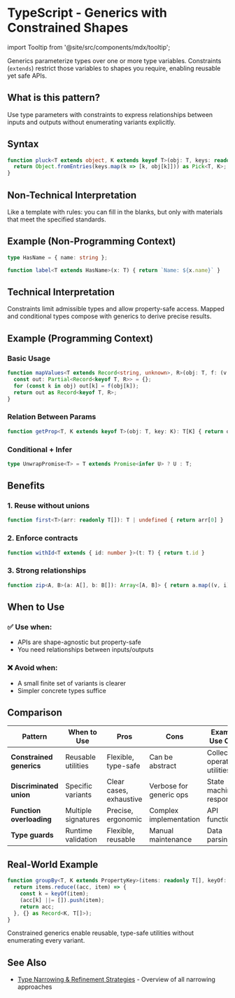 # TypeScript - Generics with Constrained Shapes

import Tooltip from '@site/src/components/mdx/tooltip';

Generics parameterize types over one or more type variables. Constraints (`extends`) restrict those variables to shapes you require, enabling reusable yet safe APIs.

## What is this pattern?

Use type parameters with constraints to express relationships between inputs and outputs without enumerating variants explicitly.

## Syntax

```typescript
function pluck<T extends object, K extends keyof T>(obj: T, keys: readonly K[]): Pick<T, K> {
  return Object.fromEntries(keys.map(k => [k, obj[k]])) as Pick<T, K>;
}
```

## Non-Technical Interpretation

Like a template with rules: you can fill in the blanks, but only with materials that meet the specified standards.

## Example (Non-Programming Context)

```typescript
type HasName = { name: string };

function label<T extends HasName>(x: T) { return `Name: ${x.name}` }
```

## Technical Interpretation

Constraints limit admissible types and allow property-safe access. Mapped and conditional types compose with generics to derive precise results.

## Example (Programming Context)

### Basic Usage

```typescript
function mapValues<T extends Record<string, unknown>, R>(obj: T, f: (v: T[keyof T]) => R): Record<keyof T, R> {
  const out: Partial<Record<keyof T, R>> = {};
  for (const k in obj) out[k] = f(obj[k]);
  return out as Record<keyof T, R>;
}
```

### Relation Between Params

```typescript
function getProp<T, K extends keyof T>(obj: T, key: K): T[K] { return obj[key] }
```

### Conditional + Infer

```typescript
type UnwrapPromise<T> = T extends Promise<infer U> ? U : T;
```

## Benefits

### 1. Reuse without unions
```typescript
function first<T>(arr: readonly T[]): T | undefined { return arr[0] }
```

### 2. Enforce contracts
```typescript
function withId<T extends { id: number }>(t: T) { return t.id }
```

### 3. Strong relationships
```typescript
function zip<A, B>(a: A[], b: B[]): Array<[A, B]> { return a.map((v, i) => [v, b[i]]) }
```

## When to Use

### ✅ Use when:
- APIs are shape-agnostic but property-safe
- You need relationships between inputs/outputs

### ❌ Avoid when:
- A small finite set of variants is clearer
- Simpler concrete types suffice

## Comparison

| Pattern | When to Use | Pros | Cons | Example Use Case |
|---------|-------------|------|------|------------------|
| **Constrained generics** | <Tooltip text="Use to relate input and output shapes without enumerating variants">Reusable utilities</Tooltip> | <Tooltip text="Flexible reuse with strong type relationships">Flexible, type-safe</Tooltip> | <Tooltip text="Abstractions can be harder to grok">Can be abstract</Tooltip> | <Tooltip text="Common scenarios where this pattern works well">Collection operations, utilities</Tooltip> |
| **Discriminated union** | <Tooltip text="Use for concrete variants with exhaustive handling">Specific variants</Tooltip> | <Tooltip text="Clear cases and compile-time exhaustiveness">Clear cases, exhaustive</Tooltip> | <Tooltip text="Not ideal for generic operations over many shapes">Verbose for generic ops</Tooltip> | <Tooltip text="Common scenarios where this pattern works well">State machines, responses</Tooltip> |
| **Function overloading** | <Tooltip text="Use when multiple call signatures are required">Multiple signatures</Tooltip> | <Tooltip text="Precise and ergonomic for callers">Precise, ergonomic</Tooltip> | <Tooltip text="Implementation can become complex">Complex implementation</Tooltip> | <Tooltip text="Common scenarios where this pattern works well">API functions</Tooltip> |
| **Type guards** | <Tooltip text="Use for runtime validation to refine unknown data">Runtime validation</Tooltip> | <Tooltip text="Flexible and reusable across modules">Flexible, reusable</Tooltip> | <Tooltip text="Requires manual guard code and maintenance">Manual maintenance</Tooltip> | <Tooltip text="Common scenarios where this pattern works well">Data parsing</Tooltip> |

## Real-World Example

```typescript
function groupBy<T, K extends PropertyKey>(items: readonly T[], keyOf: (t: T) => K): Record<K, T[]> {
  return items.reduce((acc, item) => {
    const k = keyOf(item);
    (acc[k] ||= []).push(item);
    return acc;
  }, {} as Record<K, T[]>);
}
```

Constrained generics enable reusable, type-safe utilities without enumerating every variant.

## See Also

- [Type Narrowing & Refinement Strategies](./type-narrowing-strategies.md) - Overview of all narrowing approaches


